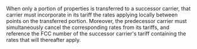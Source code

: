 When only a portion of properties is transferred to a successor carrier, that carrier must incorporate in its tariff the rates applying locally between points on the transferred portion. Moreover, the predecessor carrier must simultaneously cancel the corresponding rates from its tariffs, and reference the FCC number of the successor carrier's tariff containing the rates that will thereafter apply.

